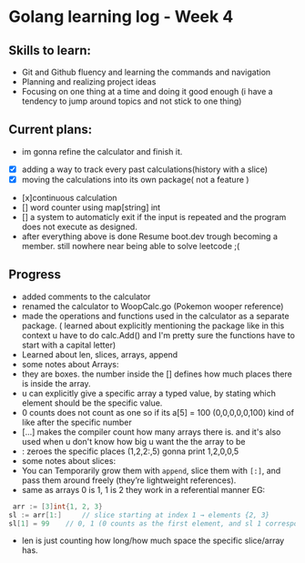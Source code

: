# Golang learning log - Week 4
## Skills to learn:
- Git and Github fluency and learning the commands and navigation
- Planning and realizing project ideas
- Focusing on one thing at a time and doing it good enough (i have a tendency to jump around topics and not stick to one thing)
## Current plans:
- im gonna refine the calculator and finish it. 
- [x] adding a way to track every past calculations(history with a slice) 
- [x] moving the calculations into its own package( not a feature )
- [x]continuous calculation
- [] word counter using map[string] int
- [] a system to automaticly exit if the input is repeated and the program does not execute as designed.
- after everything above is done Resume boot.dev trough becoming a member. still nowhere near being able to solve leetcode ;(
## Progress
- added comments to the calculator
- renamed the calculator to WoopCalc.go (Pokemon wooper reference) 
- made the operations and functions used in the calculator as a separate package. ( learned about explicitly mentioning the package like in this context u have to do calc.Add() and I'm pretty sure the functions have to start with a capital letter)
- Learned about len, slices, arrays, append
 - some notes about Arrays:
  - they are boxes. the number inside the [] defines how much places there is inside the array.
  - u can explicitly give a specific array a typed value, by stating which element should be the specific value.
  - 0 counts does not count as one so if its a[5] = 100 (0,0,0,0,0,100) kind of like after the specific number
  - [...] makes the compiler count how many arrays there is. and it's also used when u don't know how big u want the the array to be
  - : zeroes the specific places (1,2,2:,5) gonna print 1,2,0,0,5
- some notes about slices: 
- You can Temporarily grow them with `append`, slice them with `[:]`, and pass them around freely (they’re lightweight references).
- same as arrays 0 is 1, 1 is 2 they work in a referential manner
EG:
```go
 arr := [3]int{1, 2, 3}
sl := arr[1:]     // slice starting at index 1 → elements {2, 3}
sl[1] = 99    // 0, 1 (0 counts as the first element, and sl 1 corresponds to second element in the array/slice)    // transforms the arr [3] into 99 -> direct slice 
```
- len is just counting how long/how much space the specific slice/array has.